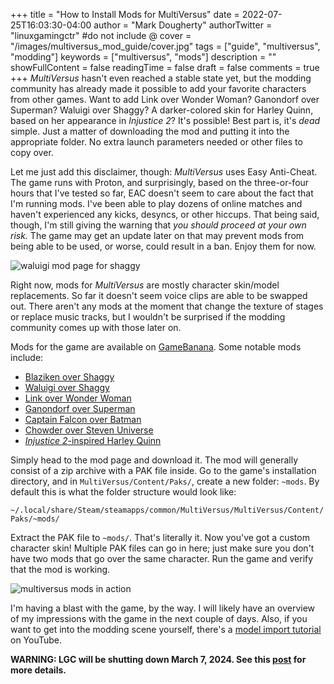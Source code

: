 +++
title = "How to Install Mods for MultiVersus"
date = 2022-07-25T16:03:30-04:00
author = "Mark Dougherty"
authorTwitter = "linuxgamingctr" #do not include @
cover = "/images/multiversus_mod_guide/cover.jpg"
tags = ["guide", "multiversus", "modding"]
keywords = ["multiversus", "mods"]
description = ""
showFullContent = false
readingTime = false
draft = false
comments = true
+++
*MultiVersus* hasn't even reached a stable state yet, but the modding community has already made it possible to add your favorite characters from other games. Want to add Link over Wonder Woman? Ganondorf over Superman? Waluigi over Shaggy? A darker-colored skin for Harley Quinn, based on her appearance in *Injustice 2*? It's possible! Best part is, it's *dead* simple. Just a matter of downloading the mod and putting it into the appropriate folder. No extra launch parameters needed or other files to copy over.

Let me just add this disclaimer, though: *MultiVersus* uses Easy Anti-Cheat. The game runs with Proton, and surprisingly, based on the three-or-four hours that I've tested so far, EAC doesn't seem to care about the fact that I'm running mods. I've been able to play dozens of online matches and haven't experienced any kicks, desyncs, or other hiccups. That being said, though, I'm still giving the warning that *you should proceed at your own risk.* The game may get an update later on that may prevent mods from being able to be used, or worse, could result in a ban. Enjoy them for now.

![waluigi mod page for shaggy](/images/multiversus_mod_guide/waluigi.jpg)

Right now, mods for *MultiVersus* are mostly character skin/model replacements. So far it doesn't seem voice clips are able to be swapped out. There aren't any mods at the moment that change the texture of stages or replace music tracks, but I wouldn't be surprised if the modding community comes up with those later on.

Mods for the game are available on [GameBanana](https://gamebanana.com/games/14946). Some notable mods include:
- [Blaziken over Shaggy](https://gamebanana.com/mods/391737)
- [Waluigi over Shaggy](https://gamebanana.com/mods/391623)
- [Link over Wonder Woman](https://gamebanana.com/mods/391131)
- [Ganondorf over Superman](https://gamebanana.com/mods/391442)
- [Captain Falcon over Batman](https://gamebanana.com/mods/390746)
- [Chowder over Steven Universe](https://gamebanana.com/mods/391706)
- [*Injustice 2*-inspired Harley Quinn](https://gamebanana.com/mods/391088)

Simply head to the mod page and download it. The mod will generally consist of a zip archive with a PAK file inside. Go to the game's installation directory, and in `MultiVersus/Content/Paks/`, create a new folder: `~mods`. By default this is what the folder structure would look like:

`~/.local/share/Steam/steamapps/common/MultiVersus/MultiVersus/Content/Paks/~mods/`

Extract the PAK file to `~mods/`. That's literally it. Now you've got a custom character skin! Multiple PAK files can go in here; just make sure you don't have two mods that go over the same character. Run the game and verify that the mod is working.

![multiversus mods in action](/images/multiversus_mod_guide/in_game.jpg)

I'm having a blast with the game, by the way. I will likely have an overview of my impressions with the game in the next couple of days. Also, if you want to get into the modding scene yourself, there's a [model import tutorial](https://youtu.be/TwPSkPEBI6k) on YouTube.

**WARNING: LGC will be shutting down March 7, 2024. See this [post](https://linuxgamingcentral.com/posts/the-end-of-lgc/) for more details.**

